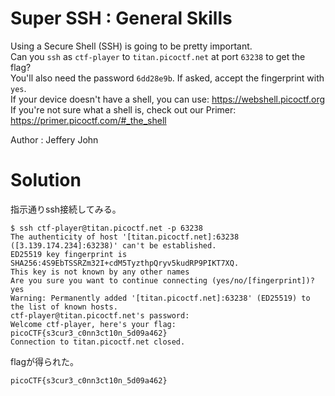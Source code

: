 # Super SSH : General Skills

Using a Secure Shell (SSH) is going to be pretty important.  
Can you `ssh` as `ctf-player` to `titan.picoctf.net` at port `63238` to get the flag?  
You'll also need the password `6dd28e9b`. If asked, accept the fingerprint with `yes`.  
If your device doesn't have a shell, you can use: https://webshell.picoctf.org  
If you're not sure what a shell is, check out our Primer: https://primer.picoctf.com/#_the_shell

Author : Jeffery John

# Solution

指示通りssh接続してみる。
```
$ ssh ctf-player@titan.picoctf.net -p 63238
The authenticity of host '[titan.picoctf.net]:63238 ([3.139.174.234]:63238)' can't be established.
ED25519 key fingerprint is SHA256:4S9EbTSSRZm32I+cdM5TyzthpQryv5kudRP9PIKT7XQ.
This key is not known by any other names
Are you sure you want to continue connecting (yes/no/[fingerprint])? yes
Warning: Permanently added '[titan.picoctf.net]:63238' (ED25519) to the list of known hosts.
ctf-player@titan.picoctf.net's password: 
Welcome ctf-player, here's your flag: picoCTF{s3cur3_c0nn3ct10n_5d09a462}
Connection to titan.picoctf.net closed.
```

flagが得られた。

`picoCTF{s3cur3_c0nn3ct10n_5d09a462}`